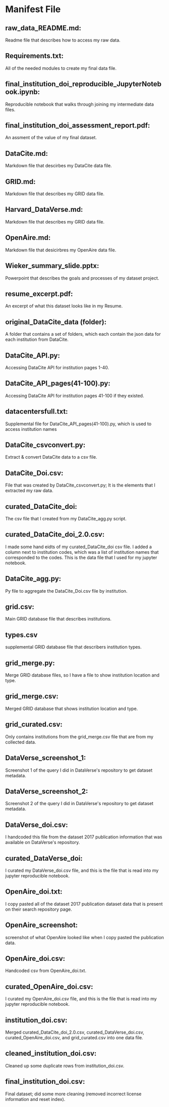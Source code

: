 # Manifest File

## raw_data_README.md:

Readme file that describes how to access my raw data.

## Requirements.txt: 

All of the needed modules to create my final data file.

## final_institution_doi_reproducible_JupyterNotebook.ipynb:

Reproducible notebook that walks through joining my intermediate data files.

## final_institution_doi_assessment_report.pdf:

An assment of the value of my final dataset. 

## DataCite.md:

Markdown file that descirbes my DataCite data file.

## GRID.md:

Markdown file that describes my GRID data file.

## Harvard_DataVerse.md: 

Markdown file that describes my GRID data file.

## OpenAire.md:

Markdown file that desicirbres my OpenAire data file.

## Wieker_summary_slide.pptx:

Powerpoint that describes the goals and processes of my dataset project.

## resume_excerpt.pdf:

An excerpt of what this dataset looks like in my Resume.

## original_DataCite_data (folder):

A folder that contains a set of folders, which each contain the json data for each institution from DataCite.

## DataCite_API.py: 

Accessing DataCite API for institution pages 1-40.

## DataCite_API_pages(41-100).py:

Accessing DataCite API for institution pages 41-100 if they existed.

## datacentersfull.txt:

Supplemental file for DataCite_API_pages(41-100).py, which is used to access institution names

## DataCite_csvconvert.py:

Extract & convert DataCite data to a csv file.

## DataCite_Doi.csv:

File that was created by DataCite_csvconvert.py; It is the elements that I extracted my raw data.

## curated_DataCite_doi:

The csv file that I created from my DataCite_agg.py script.

## curated_DataCite_doi_2.0.csv:

I made some hand eidts of my curated_DataCite_doi csv file. I added a column next to institution codes, which was a list of institution names that corresponded to the codes. This is the data file that I used for my jupyter notebook.

## DataCite_agg.py:
Py file to aggregate the DataCite_Doi.csv file by institution.

## grid.csv:

Main GRID database file that describes institutions.

## types.csv

supplemental GRID database file that describers institution types.

## grid_merge.py:

Merge GRID database files, so I have a file to show institution location and type.

## grid_merge.csv:

Merged GRID database that shows institution location and type.

## grid_curated.csv:

Only contains institutions from the grid_merge.csv file that are from my collected data.

## DataVerse_screenshot_1: 

Screenshot 1 of the query I did in DataVerse's repository to get dataset metadata.

## DataVerse_screenshot_2:

Screenshot 2 of the query I did in DataVerse's repository to get dataset metadata.

## DataVerse_doi.csv:

I handcoded this file from the dataset 2017 publication information that was available on DataVerse's repository.

## curated_DataVerse_doi:

I curated my DataVerse_doi.csv file, and this is the file that is read into my jupyter reproducible notebook.

## OpenAire_doi.txt:

I copy pasted all of the dataset 2017 publication dataset data that is present on their search repository page.

## OpenAire_screenshot:

screenshot of what OpenAire looked like when I copy pasted the publication data.

## OpenAire_doi.csv:

Handcoded csv from OpenAire_doi.txt.

## curated_OpenAire_doi.csv:

I curated my OpenAire_doi.csv file, and this is the file that is read into my jupyter reproducible notebook.

## institution_doi.csv:

Merged curated_DataCite_doi_2.0.csv, curated_DataVerse_doi.csv, curated_OpenAire_doi.csv, and grid_curated.csv into one data file.

## cleaned_institution_doi.csv:

Cleaned up some duplicate rows from institution_doi.csv.

## final_institution_doi.csv:

Final dataset; did some more cleaning (removed incorrect license information and reset index).



